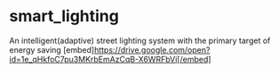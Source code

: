 # smart_lighting
An intelligent(adaptive) street lighting system with the primary target of energy saving
[embed]https://drive.google.com/open?id=1e_qHkfoC7pu3MKrbEmAzCqB-X6WRFbVi[/embed]
